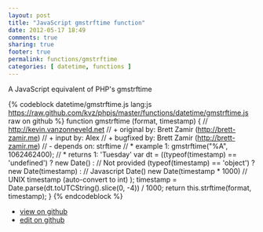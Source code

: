 ```yaml
---
layout: post
title: "JavaScript gmstrftime function"
date: 2012-05-17 18:49
comments: true
sharing: true
footer: true
permalink: functions/gmstrftime
categories: [ datetime, functions ]
---
```

A JavaScript equivalent of PHP's gmstrftime
<!-- more -->
{% codeblock datetime/gmstrftime.js lang:js https://raw.github.com/kvz/phpjs/master/functions/datetime/gmstrftime.js raw on github %}
function gmstrftime (format, timestamp) {
    // http://kevin.vanzonneveld.net
    // +   original by: Brett Zamir (http://brett-zamir.me)
    // +   input by: Alex
    // +   bugfixed by: Brett Zamir (http://brett-zamir.me)
    // -    depends on: strftime
    // *     example 1: gmstrftime("%A", 1062462400);
    // *     returns 1: 'Tuesday'
    var dt = ((typeof(timestamp) == 'undefined') ? new Date() : // Not provided
    (typeof(timestamp) == 'object') ? new Date(timestamp) : // Javascript Date()
    new Date(timestamp * 1000) // UNIX timestamp (auto-convert to int)
    );
    timestamp = Date.parse(dt.toUTCString().slice(0, -4)) / 1000;
    return this.strftime(format, timestamp);
}
{% endcodeblock %}
<ul>
 <li><a href="https://github.com/kvz/phpjs/blob/master/functions/datetime/gmstrftime.js">view on github</a></li>
 <li><a href="https://github.com/kvz/phpjs/edit/master/functions/datetime/gmstrftime.js">edit on github</a></li>
</ul>
